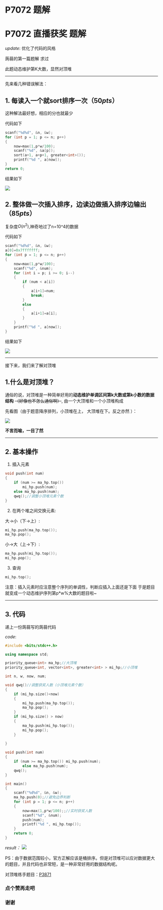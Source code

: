 # P7072 题解

# P7072 直播获奖 题解

$update:$
优化了代码的风格



蒟蒻的第一篇题解 求过

此题动态维护第K大数，显然对顶堆

****

先来看几种错误解法：

## 1. 每读入一个就sort排序一次（$50pts$）

这种解法最好想，相应的分也就最少

代码如下
```c++
scanf("%d%d", &n, &w);
for (int p = 1; p <= n; p++)
{
	now=max(1,p*w/100);
	scanf("%d", &a[p]);
	sort(a+1, a+p+1, greater<int>());
	printf("%d ", a[now]); 
}
return 0;
```




结果如下

![](https://cdn.luogu.com.cn/upload/image_hosting/ubknm6ij.png)

## 2. 整体做一次插入排序，边读边做插入排序边输出（$85pts$）

复杂度$O(n^2)$,神奇地过了n=10^4的数据

代码如下

```c++
scanf("%d%d", &n, &w);
a[0]=0x7fffffff;
for (int p = 1; p <= n; p++)
{
	now=max(1,p*w/100);
	scanf("%d", &num);
	for (int i = p; i >= 0; i--)
	{
		if (num < a[i])
		{
			a[i+1]=num;
			break;
		}
		else
		{
			a[i+1]=a[i];
		}
	} 
	printf("%d ", a[now]); 
}
```

结果如下

![](https://cdn.luogu.com.cn/upload/image_hosting/cv5ce27q.png)

****
接下来，我们来了解对顶堆

## 1.什么是对顶堆？
通俗的说，对顶堆是一种简单好用的**动态维护单调区间第k大数或第k小数的数据结构** ~~（好像也不怎么通俗啊）~~,
由一个大顶堆和一个小顶堆构成

 先看图（由于题意降序排列，小顶堆在上， 大顶堆在下。反之亦然 ）：

![](https://cdn.luogu.com.cn/upload/image_hosting/wgonylvh.png)



**不言而喻，一目了然**

*********

## 2. 基本操作

1. 插入元素
```c++
void push(int num)
{
	if (num >= ma_hp.top())
   		mi_hp.push(num);
	else ma_hp.push(num);
	qwq();//调整小顶堆元素个数
}
```

2. 在两个堆之间交换元素:



大->小（下->上）:
```c++
mi_hp.push(ma_hp.top());
ma_hp.pop();
```


小->大（上->下）:
```c++
ma_hp.push(mi_hp.top());
mi_hp.pop();
```

3. 查询
```c++
mi_hp.top();
```


注意：插入元素时应注意整个序列的单调性，判断应插入上面还是下面
于是题目就变成一个动态维护序列第p\*w%大数的题目啦~
****

## 3. 代码

递上一份蒟蒻写的蒟蒻代码

$code:$

```c++
#include <bits/stdc++.h>

using namespace std;

priority_queue<int> ma_hp;//大顶堆 
priority_queue<int, vector<int>, greater<int> > mi_hp;//小顶堆 

int n, w, now, num;

void qwq()//调整获奖人数（小顶堆元素个数）
{
	if (mi_hp.size()<now)
	{
		mi_hp.push(ma_hp.top());
		ma_hp.pop();
	} 
	if (mi_hp.size() > now)
	{
		ma_hp.push(mi_hp.top());
		mi_hp.pop();
	}
	
} 

void push(int num)
{
	if (num >= ma_hp.top()) mi_hp.push(num);
		else ma_hp.push(num);
	qwq();
}

int main()
{
	scanf("%d%d", &n, &w);
	ma_hp.push(0);//避免边界判断 
	for (int p = 1; p <= n; p++)
	{
		now=max(1,p*w/100);;//实时获奖人数 
		scanf("%d", &num);
		push(num);
		printf("%d ", mi_hp.top()); 
	}
	return 0;
}
```

*result：*
![](https://cdn.luogu.com.cn/upload/image_hosting/9fivymje.png)

PS：由于数据范围较小，官方正解应该是桶排序。但是对顶堆可以应对数据更大的题目，并且代码也非常短，是一种非常好用的数据结构呢。

对顶堆练手题目：[P3871](https://www.luogu.com.cn/problem/P3871)

### 点个赞再走吧
### 谢谢

